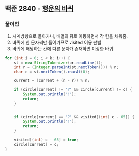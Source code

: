 ## 백준 2840 - [행운의 바퀴](https://www.acmicpc.net/problem/2840)

### 풀이법

1. 시계방향으로 돌아가니, 배열의 뒤로 이동하면서 각 칸을 채워줌.
2. 바퀴에 한 문자씩만 들어가므로 visited 이용 판별
3. 바퀴에 해당하는 칸에 다른 문자가 존재하면 이상한 바퀴

~~~JAVA
for (int i = 0; i < k; i++) {
    st = new StringTokenizer(br.readLine());
    int r = (Integer.parseInt(st.nextToken())) % n;
    char c = st.nextToken().charAt(0);

    current = (current + (n - r)) % n;

    if (circle[current] != '?' && circle[current] != c) {
        System.out.println("!");
        return;
    }


    if (circle[current] == '?' && visited[(int) c - 65]) {
        System.out.println("!");
        return;
    }

    visited[(int) c - 65] = true;
    circle[current] = c;
}
~~~
